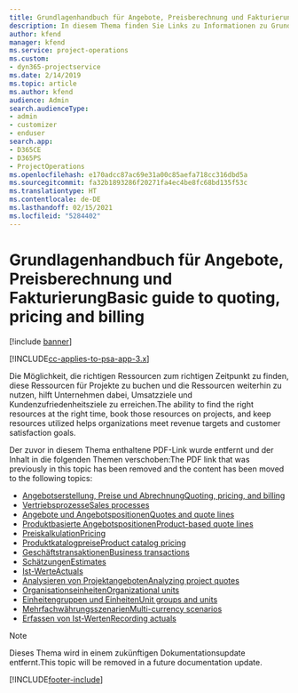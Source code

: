 ```yaml
---
title: Grundlagenhandbuch für Angebote, Preisberechnung und Fakturierung
description: In diesem Thema finden Sie Links zu Informationen zu Grundlagen von Angeboten, Preisen und Abrechnungen in Project Service Automation.
author: kfend
manager: kfend
ms.service: project-operations
ms.custom:
- dyn365-projectservice
ms.date: 2/14/2019
ms.topic: article
ms.author: kfend
audience: Admin
search.audienceType:
- admin
- customizer
- enduser
search.app:
- D365CE
- D365PS
- ProjectOperations
ms.openlocfilehash: e170adcc87ac69e31a00c85aefa718cc316dbd5a
ms.sourcegitcommit: fa32b1893286f20271fa4ec4be8fc68bd135f53c
ms.translationtype: HT
ms.contentlocale: de-DE
ms.lasthandoff: 02/15/2021
ms.locfileid: "5284402"
---
```

# <a name="basic-guide-to-quoting-pricing-and-billing"></a><span data-ttu-id="b1202-103">Grundlagenhandbuch für Angebote, Preisberechnung und Fakturierung</span><span class="sxs-lookup"><span data-stu-id="b1202-103">Basic guide to quoting, pricing and billing</span></span>

[!include [banner](../../includes/psa-now-project-operations.md)]

[!INCLUDE[cc-applies-to-psa-app-3.x](../../includes/cc-applies-to-psa-app-3x.md)]

<span data-ttu-id="b1202-104">Die Möglichkeit, die richtigen Ressourcen zum richtigen Zeitpunkt zu finden, diese Ressourcen für Projekte zu buchen und die Ressourcen weiterhin zu nutzen, hilft Unternehmen dabei, Umsatzziele und Kundenzufriedenheitsziele zu erreichen.</span><span class="sxs-lookup"><span data-stu-id="b1202-104">The ability to find the right resources at the right time, book those resources on projects, and keep resources utilized helps organizations meet revenue targets and customer satisfaction goals.</span></span> 

<span data-ttu-id="b1202-105">Der zuvor in diesem Thema enthaltene PDF-Link wurde entfernt und der Inhalt in die folgenden Themen verschoben:</span><span class="sxs-lookup"><span data-stu-id="b1202-105">The PDF link that was previously in this topic has been removed and the content has been moved to the following topics:</span></span>

- [<span data-ttu-id="b1202-106">Angebotserstellung, Preise und Abrechnung</span><span class="sxs-lookup"><span data-stu-id="b1202-106">Quoting, pricing, and billing</span></span>](../quote-bill-price.md)
- [<span data-ttu-id="b1202-107">Vertriebsprozesse</span><span class="sxs-lookup"><span data-stu-id="b1202-107">Sales processes</span></span>](../basic-sales-process.md)
- [<span data-ttu-id="b1202-108">Angebote und Angebotspositionen</span><span class="sxs-lookup"><span data-stu-id="b1202-108">Quotes and quote lines</span></span>](../basic-quote-lines.md)
- [<span data-ttu-id="b1202-109">Produktbasierte Angebotspositionen</span><span class="sxs-lookup"><span data-stu-id="b1202-109">Product-based quote lines</span></span>](../product-based-quote-lines.md)
- [<span data-ttu-id="b1202-110">Preiskalkulation</span><span class="sxs-lookup"><span data-stu-id="b1202-110">Pricing</span></span>](../basic-pricing.md)
- [<span data-ttu-id="b1202-111">Produktkatalogpreise</span><span class="sxs-lookup"><span data-stu-id="b1202-111">Product catalog pricing</span></span>](../product-catalog-pricing.md)
- [<span data-ttu-id="b1202-112">Geschäftstransaktionen</span><span class="sxs-lookup"><span data-stu-id="b1202-112">Business transactions</span></span>](../basic-business-transactions.md)
- [<span data-ttu-id="b1202-113">Schätzungen</span><span class="sxs-lookup"><span data-stu-id="b1202-113">Estimates</span></span>](../estimates.md)
- [<span data-ttu-id="b1202-114">Ist-Werte</span><span class="sxs-lookup"><span data-stu-id="b1202-114">Actuals</span></span>](../actuals.md)
- [<span data-ttu-id="b1202-115">Analysieren von Projektangeboten</span><span class="sxs-lookup"><span data-stu-id="b1202-115">Analyzing project quotes</span></span>](../basic-analyzing-quotes.md)
- [<span data-ttu-id="b1202-116">Organisationseinheiten</span><span class="sxs-lookup"><span data-stu-id="b1202-116">Organizational units</span></span>](../advanced-organizational.md)
- [<span data-ttu-id="b1202-117">Einheitengruppen und Einheiten</span><span class="sxs-lookup"><span data-stu-id="b1202-117">Unit groups and units</span></span>](../advanced-units.md)
- [<span data-ttu-id="b1202-118">Mehrfachwährungsszenarien</span><span class="sxs-lookup"><span data-stu-id="b1202-118">Multi-currency scenarios</span></span>](../advanced-currency.md)
- [<span data-ttu-id="b1202-119">Erfassen von Ist-Werten</span><span class="sxs-lookup"><span data-stu-id="b1202-119">Recording actuals</span></span>](../advanced-actuals.md)

> [!NOTE]
> <span data-ttu-id="b1202-120">Dieses Thema wird in einem zukünftigen Dokumentationsupdate entfernt.</span><span class="sxs-lookup"><span data-stu-id="b1202-120">This topic will be removed in a future documentation update.</span></span> 


[!INCLUDE[footer-include](../../includes/footer-banner.md)]